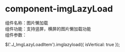 # component-imgLazyLoad
组件名称：图片懒加载<br>
组件功能：支持竖屏，横屏的图片懒加载功能<br>
组件参数：

$('.J_ImgLazyLoadItem').imglazyload({
            isVertical: true
        });

